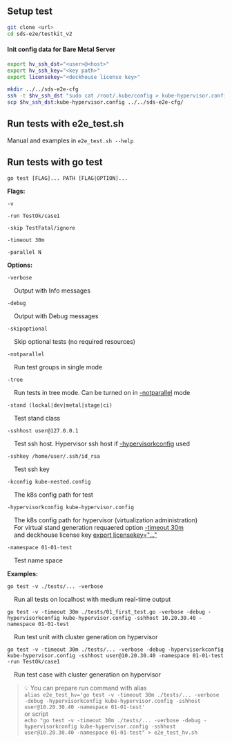 ## Setup test
  ```bash
  git clone <url>
  cd sds-e2e/testkit_v2
  ```
#### Init config data for Bare Metal Server
  ```bash
  export hv_ssh_dst="<user>@<host>"
  export hv_ssh_key="<key path>"
  export licensekey="<deckhouse license key>"

  mkdir ../../sds-e2e-cfg
  ssh -t $hv_ssh_dst "sudo cat /root/.kube/config > kube-hypervisor.config"
  scp $hv_ssh_dst:kube-hypervisor.config ../../sds-e2e-cfg/
  ```

## Run tests with e2e_test.sh
  Manual and examples in `e2e_test.sh --help`

## Run tests with go test
  `go test [FLAG]... PATH [FLAG|OPTION]...`

  **Flags:**

  `-v`

  `-run TestOk/case1`

  `-skip TestFatal/ignore`

  `-timeout 30m`

  `-parallel N`

  **Options:**

  `-verbose`

  &nbsp; &nbsp; Output with Info messages

  `-debug`

  &nbsp; &nbsp; Output with Debug messages

  `-skipoptional`

  &nbsp; &nbsp; Skip optional tests (no required resources)

  `-notparallel`

  &nbsp; &nbsp; Run test groups in single mode

  `-tree`

  &nbsp; &nbsp; Run tests in tree mode. Can be turned on in <ins>-notparallel</ins> mode

  `-stand (lockal|dev|metal|stage|ci)`

  &nbsp; &nbsp; Test stand class

  `-sshhost user@127.0.0.1`

  &nbsp; &nbsp; Test ssh host. Hypervisor ssh host if <ins>-hypervisorkconfig</ins> used

  `-sshkey /home/user/.ssh/id_rsa`

  &nbsp; &nbsp; Test ssh key

  `-kconfig kube-nested.config`

  &nbsp; &nbsp; The k8s config path for test

  `-hypervisorkconfig kube-hypervisor.config`

  &nbsp; &nbsp; The k8s config path for hypervisor (virtualization administration)<br/>
  &nbsp; &nbsp; For virtual stand generation requaered option <ins>-timeout 30m</ins><br/>
  &nbsp; &nbsp; and deckhouse license key <ins>export licensekey="..."</ins><br/>

  `-namespace 01-01-test`

  &nbsp; &nbsp; Test name space

  **Examples:**

  `go test -v ./tests/... -verbose`

  &nbsp; &nbsp; Run all tests on localhost with medium real-time output

  `go test -v -timeout 30m ./tests/01_first_test.go -verbose -debug -hypervisorkconfig kube-hypervisor.config -sshhost 10.20.30.40 -namespace 01-01-test`

  &nbsp; &nbsp; Run test unit with cluster generation on hypervisor

  `go test -v -timeout 30m ./tests/... -verbose -debug -hypervisorkconfig kube-hypervisor.config -sshhost user@10.20.30.40 -namespace 01-01-test -run TestOk/case1`

  &nbsp; &nbsp; Run test case with cluster generation on hypervisor


  > :bulb: You can prepare run command with alias<br/>
  > `alias e2e_test_hv='go test -v -timeout 30m ./tests/... -verbose -debug -hypervisorkconfig kube-hypervisor.config -sshhost user@10.20.30.40 -namespace 01-01-test'`<br/>
  > or script<br/>
  > `echo "go test -v -timeout 30m ./tests/... -verbose -debug -hypervisorkconfig kube-hypervisor.config -sshhost user@10.20.30.40 -namespace 01-01-test" > e2e_test_hv.sh`
